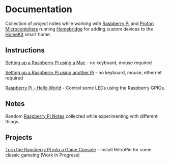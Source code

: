# Documentation
Collection of project notes while working with [Raspberry Pi](https://www.raspberrypi.org) and [Proton Microcontollers](https://www.particle.io/products/hardware/photon-wifi-dev-kit) running [Homebridge](https://github.com/nfarina/homebridge) for adding custom devices to the [HomeKit](https://www.apple.com/ios/home/) smart home.

## Instructions
[Setting up a Raspberry Pi using a Mac](./raspberry_pi_setup.md) - no keyboard, mouse required

[Setting up a Raspberry Pi using another Pi](./raspberry_pi_setup2.md) - no keyboard, mouse, ethernet required

[Raspberry Pi - Hello World](./raspberry_pi_hello_world.md) - Control some LEDs using the Raspberry GPIOs.

## Notes

Random [Raspberry Pi Notes](./raspberry_pi_notes.md) collected while experimenting with different things.

## Projects
[Turn the Rapsberry Pi into a Game Console](./raspberry_pi_retropie.md) - install RetroPie for some classic gameing (Work in Progress)
